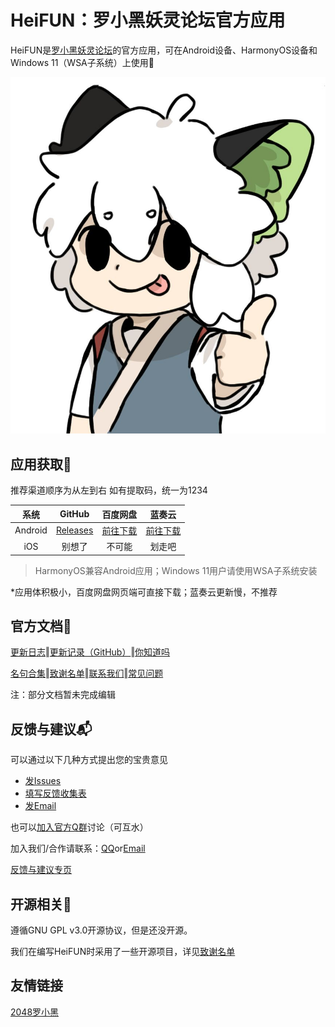 # HeiFUN：罗小黑妖灵论坛官方应用

HeiFUN是[罗小黑妖灵论坛](www.heibbs.net)的官方应用，可在Android设备、HarmonyOS设备和Windows 11（WSA子系统）上使用🥳

![高清大Logo](HeiFUN.jpg)

## 应用获取🎉

推荐渠道顺序为从左到右  如有提取码，统一为1234

|系统|GitHub|百度网盘|蓝奏云|
|:---:|:---:|:---:|:---:|
|Android|[Releases](https://github.com/Hakuin123/HeiFUN/releases)|[前往下载](https://pan.baidu.com/s/1XDcHoSnAzZu8xqU7-MAeEw?pwd=1234)|[前往下载](https://www.lanzoul.com/b01zuyyvg)
|iOS|别想了|不可能|划走吧|

>HarmonyOS兼容Android应用；Windows 11用户请使用WSA子系统安装

*应用体积极小，百度网盘网页端可直接下载；蓝奏云更新慢，不推荐

## 官方文档📖

[更新日志](https://docs.qq.com/doc/DQ3FBUnh1SkhXWmdT)‖[更新记录（GitHub）](https://github.com/Hakuin123/HeiFUN/releases)‖[你知道吗](docs/HeiFUN你知道吗.md)

[名句合集](docs/名句合集.xlsx)‖[致谢名单](docs/HeiFUN致谢名单.md)‖[联系我们](mailto:HK256@qq.com)‖[常见问题](/docs/HeiFUN常见问题.md)

注：部分文档暂未完成编辑

## 反馈与建议📬

可以通过以下几种方式提出您的宝贵意见
- [发Issues](https://github.com/Hakuin123/HeiFUN/issues/new)
- [填写反馈收集表](https://docs.qq.com/form/page/DQ2NXSldJcWNkVFF5)
- [发Email](mailto:HK256@qq.com)

也可以[加入官方Q群](https://jq.qq.com/?_wv=1027&k=ayoFBVSC)讨论（可互水）

加入我们/合作请联系：[QQ](https://qm.qq.com/cgi-bin/qm/qr?k=iE7z_j06ND76LrxjLnNYuat2bJRfjk0p&noverify=0)or[Email](mailto:HK256@qq.com)

[反馈与建议专页](/docs/HeiFUN反馈与建议.md)

## 开源相关🔗

遵循GNU GPL v3.0开源协议，但是还没开源。

我们在编写HeiFUN时采用了一些开源项目，详见[致谢名单](docs/致谢名单.md)

## 友情链接
[2048罗小黑](https://hakuin123.github.io/LXH2048/index.html)
